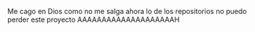 Me cago en Dios como no me salga ahora lo de los repositorios no puedo perder este proyecto AAAAAAAAAAAAAAAAAAAAH
